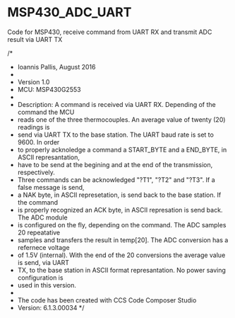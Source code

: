 # MSP430_ADC_UART
Code for MSP430, receive command from UART RX and transmit ADC result via UART TX

/*
 * Ioannis Pallis, August 2016
 *
 * Version 1.0
 * MCU: MSP430G2553
 *
 * Description: A command is received via UART RX. Depending of the command the MCU
 * reads one of the three thermocouples. An average value of twenty (20) readings is
 * send via UART TX to the base station. The UART baud rate is set to 9600. In order
 * to properly acknoledge a command a START_BYTE and a END_BYTE, in ASCII represantation,
 * have to be send at the begining and at the end of the transmission, respectively.
 * Three commands can be acknowledged "?T1", "?T2" and "?T3". If a false message is send,
 * a NAK byte, in ASCII represetation, is send back to the base station. If the command
 * is properly recognized an ACK byte, in ASCII represation is send back. The ADC module
 * is configured on the fly, depending on the command. The ADC samples 20 repeatative
 * samples and transfers the result in temp[20]. The ADC conversion has a refernece voltage
 * of 1.5V (internal). With the end of the 20 conversions the average value is send, via UART
 * TX, to the base station in ASCII format represantation. No power saving configuration is
 * used in this version.
 *
 * The code has been created with CCS Code Composer Studio
 * Version: 6.1.3.00034
*/
